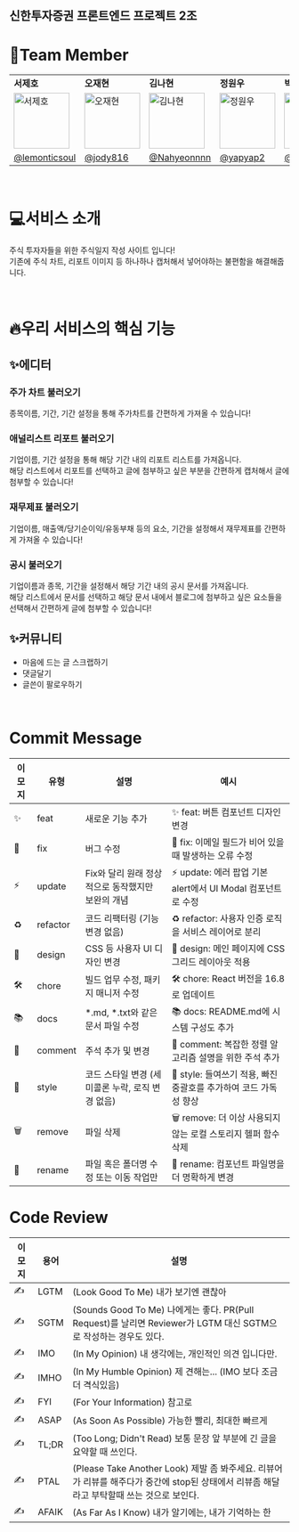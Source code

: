 ## 신한투자증권 프론트엔드 프로젝트 2조



# 🌱Team Member

<table>
  <tr>
    <td><strong>서제호</strong></td>
    <td><strong>오재현</strong></td>
    <td><strong>김나현</strong></td>
    <td><strong>정원우</strong></td>
    <td><strong>박경진</strong></td>
  </tr>
  <tr>
    <td><img src="https://github.com/alphacoproject/.github/assets/127959482/d5e085cb-9dd1-4490-89c2-50cbc2e1d743" alt="서제호" width="100" height="100"></td>
    <td><img src="https://github.com/alphacoproject/.github/assets/127959482/fcb9f0b9-28a0-46c8-8b78-b4c8e5e86b38" alt="오재현" width="100" height="100"></td>
    <td><img src="https://github.com/alphacoproject/.github/assets/127959482/70dceec1-b53b-4db9-8139-161d707c3a03" alt="김나현" width="100" height="100"></td>
    <td><img src="https://github.com/alphacoproject/.github/assets/127959482/102c8453-4753-4d23-a7da-10f2904e97e2" alt="정원우" width="100" height="100"></td>
    <td><img src="https://github.com/alphacoproject/.github/assets/127959482/4ce7b95b-2b84-4cd7-bd6f-ab884628348d" alt="박경진" width="100" height="100"></td>
  </tr>
  <tr>
    <td><a href="https://github.com/lemonticsoul">@lemonticsoul</a></td>
    <td><a href="https://github.com/jody816">@jody816</a></td>
    <td><a href="https://github.com/Nahyeonnnn">@Nahyeonnnn</a></td>
    <td><a href="https://github.com/yapyap2">@yapyap2</a></td>
    <td><a href="https://github.com/janjinn">@janjinn</a></td>
  </tr>
</table>

<br />

# 💻서비스 소개
주식 투자자들을 위한 주식일지 작성 사이트 입니다! <br />
기존에 주식 차트, 리포트 이미지 등 하나하나 캡처해서 넣어야하는 불편함을 해결해줍니다.

<br />

# 🔥우리 서비스의 핵심 기능
## ✨에디터
### 주가 차트 불러오기
종목이름, 기간, 기간 설정을 통해 주가차트를 간편하게 가져올 수 있습니다!
### 애널리스트 리포트 불러오기
기업이름, 기간 설정을 통해 해당 기간 내의 리포트 리스트를 가져옵니다. <br />
해당 리스트에서 리포트를 선택하고 글에 첨부하고 싶은 부분을 간편하게 캡처해서 글에 첨부할 수 있습니다!
### 재무제표 불러오기
기업이름, 매출액/당기순이익/유동부채 등의 요소, 기간을 설정해서 재무제표를 간편하게 가져올 수 있습니다!
### 공시 불러오기
기업이름과 종목, 기간을 설정해서 해당 기간 내의 공시 문서를 가져옵니다. <br />
해당 리스트에서 문서를 선택하고 해당 문서 내에서 블로그에 첨부하고 싶은 요소들을 선택해서 간편하게 글에 첨부할 수 있습니다!
<br />
## ✨커뮤니티
- 마음에 드는 글 스크랩하기 <br />
- 댓글달기 <br />
- 글쓴이 팔로우하기 <br />

<br />

# Commit Message

| 이모지 | 유형        | 설명                                                   | 예시                                              |
|--------|-------------|--------------------------------------------------------|---------------------------------------------------|
| ✨      | feat        | 새로운 기능 추가                                       | ✨ feat: 버튼 컴포넌트 디자인 변경                 |
| 🐛      | fix         | 버그 수정                                               | 🐛 fix: 이메일 필드가 비어 있을 때 발생하는 오류 수정 |
| ⚡      | update      | Fix와 달리 원래 정상적으로 동작했지만 보완의 개념       | ⚡ update: 에러 팝업 기본 alert에서 UI Modal 컴포넌트로 수정 |
| ♻      | refactor    | 코드 리팩터링 (기능 변경 없음)                         | ♻ refactor: 사용자 인증 로직을 서비스 레이어로 분리 |
| 🎨      | design      | CSS 등 사용자 UI 디자인 변경                           | 🎨 design: 메인 페이지에 CSS 그리드 레이아웃 적용   |
| 🛠️      | chore       | 빌드 업무 수정, 패키지 매니저 수정                      | 🛠️ chore: React 버전을 16.8로 업데이트             |
| 📚      | docs        | *.md, *.txt와 같은 문서 파일 수정                      | 📚 docs: README.md에 시스템 구성도 추가            |
| 💬      | comment     | 주석 추가 및 변경                                      | 💬 comment: 복잡한 정렬 알고리즘 설명을 위한 주석 추가 |
| 💄      | style       | 코드 스타일 변경 (세미콜론 누락, 로직 변경 없음)        | 💄 style: 들여쓰기 적용, 빠진 중괄호를 추가하여 코드 가독성 향상 |
| 🗑️      | remove      | 파일 삭제                                              | 🗑️ remove: 더 이상 사용되지 않는 로컬 스토리지 헬퍼 함수 삭제 |
| 🚚      | rename      | 파일 혹은 폴더명 수정 또는 이동 작업만                 | 🚚 rename: 컴포넌트 파일명을 더 명확하게 변경       |

# Code Review

| 이모지 | 용어        | 설명                                                                                         |
|--------|-------------|--------------------------------------------------------------------------------------------|
| ✍      | LGTM        | (Look Good To Me) 내가 보기엔 괜찮아                                                          |
| ✍      | SGTM        | (Sounds Good To Me) 나에게는 좋다. PR(Pull Request)를 날리면 Reviewer가 LGTM 대신 SGTM으로 작성하는 경우도 있다. |
| ✍      | IMO         | (In My Opinion) 내 생각에는, 개인적인 의견 입니다만.                                            |
| ✍      | IMHO        | (In My Humble Opinion) 제 견해는... (IMO 보다 조금 더 격식있음)                                   |
| ✍      | FYI         | (For Your Information) 참고로                                                                  |
| ✍      | ASAP        | (As Soon As Possible) 가능한 빨리, 최대한 빠르게                                                |
| ✍      | TL;DR       | (Too Long; Didn't Read) 보통 문장 앞 부분에 긴 글을 요약할 때 쓰인다.                           |
| ✍      | PTAL        | (Please Take Another Look) 제발 좀 봐주세요. 리뷰어가 리뷰를 해주다가 중간에 stop된 상태에서 리뷰좀 해달라고 부탁할때 쓰는 것으로 보인다. |
| ✍      | AFAIK       | (As Far As I Know) 내가 알기에는, 내가 기억하는 한                                               |

</div>
